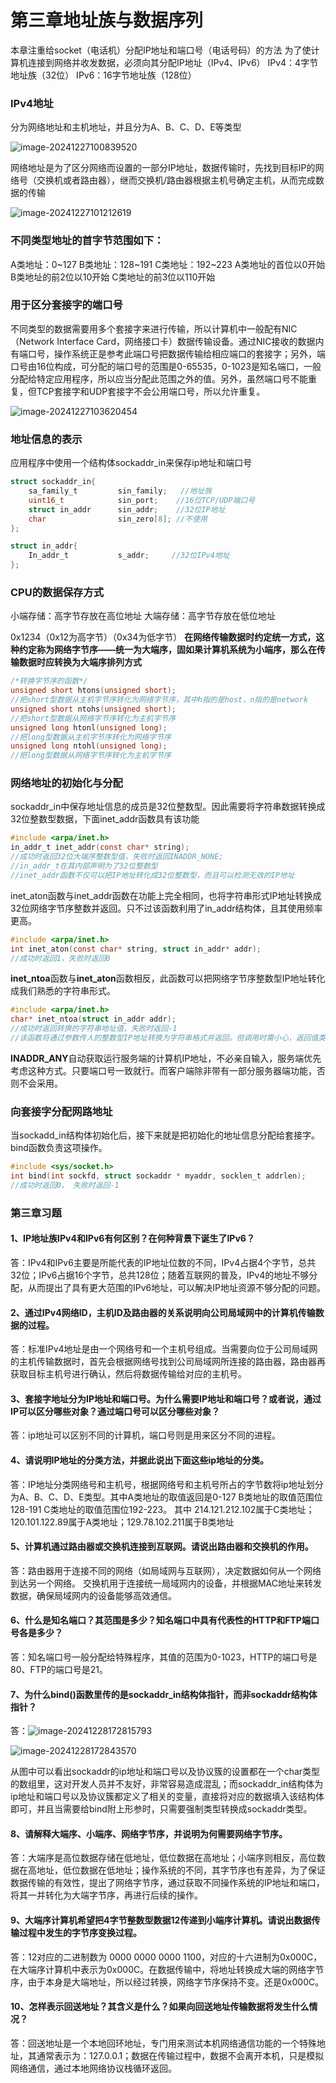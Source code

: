 # 第三章地址族与数据序列

本章注重给socket（电话机）分配IP地址和端口号（电话号码）的方法
为了使计算机连接到网络并收发数据，必须向其分配IP地址（IPv4、IPv6）
IPv4：4字节地址族（32位）
IPv6：16字节地址族（128位）

### IPv4地址

分为网络地址和主机地址，并且分为A、B、C、D、E等类型

![image-20241227100839520](D:\Typora\Socket编程\第三章\IPv4.png)

网络地址是为了区分网络而设置的一部分IP地址，数据传输时，先找到目标IP的网络号（交换机或者路由器），继而交换机/路由器根据主机号确定主机，从而完成数据的传输

![image-20241227101212619](D:\Typora\Socket编程\第三章\data_trans.png)

### 不同类型地址的首字节范围如下：

A类地址：0~127	B类地址：128~191	C类地址：192~223
A类地址的首位以0开始	B类地址的前2位以10开始	C类地址的前3位以110开始

### 用于区分套接字的端口号

不同类型的数据需要用多个套接字来进行传输，所以计算机中一般配有NIC（Network Interface Card，网络接口卡）数据传输设备。通过NIC接收的数据内有端口号，操作系统正是参考此端口号把数据传输给相应端口的套接字；另外，端口号由16位构成，可分配的端口号的范围是0-65535，0-1023是知名端口，一般分配给特定应用程序，所以应当分配此范围之外的值。另外，虽然端口号不能重复，但TCP套接字和UDP套接字不会公用端口号，所以允许重复。

![image-20241227103620454](D:\Typora\Socket编程\第三章\NIC.png)

### 地址信息的表示

应用程序中使用一个结构体sockaddr_in来保存ip地址和端口号

```c
struct sockaddr_in{
    sa_family_t 		sin_family;   //地址族
    uint16_t			sin_port; 	 //16位TCP/UDP端口号
    struct in_addr 		sin_addr;	 //32位IP地址
    char				sin_zero[8]; //不使用
};
```

```c
struct in_addr{
	In_addr_t			s_addr;	 	//32位IPv4地址
};
```

### CPU的数据保存方式

小端存储：高字节存放在高位地址
大端存储：高字节存放在低位地址

0x1234（0x12为高字节）（0x34为低字节）
**在网络传输数据时约定统一方式，这种约定称为网络字节序——统一为大端序，固如果计算机系统为小端序，那么在传输数据时应转换为大端序排列方式**

```c
/*转换字节序的函数*/
unsigned short htons(unsigned short);
//把short型数据从主机字节序转化为网络字节序，其中h指的是host，n指的是network
unsigned short ntohs(unsigned short);
//把short型数据从网络字节序转化为主机字节序
unsigned long htonl(unsigned long);
//把long型数据从主机字节序转化为网络字节序
unsigned long ntohl(unsigned long);
//把long型数据从网络字节序转化为主机字节序
```

### 网络地址的初始化与分配

sockaddr_in中保存地址信息的成员是32位整数型。因此需要将字符串数据转换成32位整数型数据，下面inet_addr函数具有该功能

```c
#include <arpa/inet.h>
in_addr_t inet_addr(const char* string);
//成功时返回32位大端序整数型值，失败时返回INADDR_NONE;
//in_addr_t在其内部声明为了32位整数型
//inet_addr函数不仅可以把IP地址转化成32位整数型，而且可以检测无效的IP地址
```

inet_aton函数与inet_addr函数在功能上完全相同，也将字符串形式IP地址转换成32位网络字节序整数并返回。只不过该函数利用了in_addr结构体，且其使用频率更高。

```c
#include <arpa/inet.h>
int inet_aton(const char* string, struct in_addr* addr);
//成功时返回1，失败时返回0
```

**inet_ntoa**函数与**inet_aton**函数相反，此函数可以把网络字节序整数型IP地址转化成我们熟悉的字符串形式。

```c
#include <arpa/inet.h>
char* inet_ntoa(struct in_addr addr);
//成功时返回转换的字符串地址值，失败时返回-1
//该函数将通过参数传人的整数型IP地址转换为字符串格式并返回。但调用时需小心，返回值类型为char指针。返回字符串地址意味着字符串已保存到内存空间，但该函数未向程序员要求分配内存，而是在内部申请了内存并保存了字符串。也就是说，调用完该函数后，应立即将字符串信息复制到其他内存空间。因为，若再次调用inet_ntoa函数，则有可能覆盖之前保存的字符串信息。总之，再次调用inet_ntoa函数前返回的字符串地址值是有效的。若需要长期保存，则应将字符串复制到其他内存空间。
```

**INADDR_ANY**自动获取运行服务端的计算机IP地址，不必亲自输入，服务端优先考虑这种方式。只要端口号一致就行。而客户端除非带有一部分服务器端功能，否则不会采用。

### 向套接字分配网路地址

当sockadd_in结构体初始化后，接下来就是把初始化的地址信息分配给套接字。bind函数负责这项操作。

```c
#include <sys/socket.h>
int bind(int sockfd, struct sockaddr * myaddr, socklen_t addrlen);
//成功时返回0， 失败时返回-1
```

### 第三章习题

#### 1、IP地址族IPv4和IPv6有何区别？在何种背景下诞生了IPv6？

答：IPv4和IPv6主要是所能代表的IP地址位数的不同，IPv4占据4个字节，总共32位；IPv6占据16个字节，总共128位；随着互联网的普及，IPv4的地址不够分配，从而提出了具有更大范围的IPv6地址，可以解决IP地址资源不够分配的问题。

#### 2、通过IPv4网络ID，主机ID及路由器的关系说明向公司局域网中的计算机传输数据的过程。

答：标准IPv4地址是由一个网络号和一个主机号组成。当需要向位于公司局域网的主机传输数据时，首先会根据网络号找到公司局域网所连接的路由器，路由器再获取目标主机号进行确认，然后将数据传输给对应的主机号。

#### 3、套接字地址分为IP地址和端口号。为什么需要IP地址和端口号？或者说，通过IP可以区分哪些对象？通过端口号可以区分哪些对象？

答：ip地址可以区别不同的计算机，端口号则是用来区分不同的进程。

#### 4、请说明IP地址的分类方法，并据此说出下面这些ip地址的分类。

答：IP地址分类网络号和主机号，根据网络号和主机号所占的字节数将ip地址划分为A、B、C、D、E类型。其中A类地址的取值返回是0-127 B类地址的取值范围位128-191 C类地址的取值范围位192-223。
其中  214.121.212.102属于C类地址；120.101.122.89属于A类地址；129.78.102.211属于B类地址

#### 5、计算机通过路由器或交换机连接到互联网。请说出路由器和交换机的作用。

答：路由器用于连接不同的网络（如局域网与互联网），决定数据如何从一个网络到达另一个网络。
		交换机用于连接统一局域网内的设备，并根据MAC地址来转发数据，确保局域网内的设备能够高效通信。

#### 6、什么是知名端口？其范围是多少？知名端口中具有代表性的HTTP和FTP端口号各是多少？

答：知名端口号一般分配给特殊程序，其值的范围为0-1023，HTTP的端口号是80、FTP的端口号是21。

#### 7、为什么bind()函数里传的是sockaddr_in结构体指针，而非sockaddr结构体指针？

答：![image-20241228172815793](D:\Typora\Socket编程\第三章\sockaddr.png)

![image-20241228172843570](D:\Typora\Socket编程\第三章\sockaddr_in.png)

从图中可以看出sockaddr的ip地址和端口号以及协议簇的设置都在一个char类型的数组里，这对开发人员并不友好，非常容易造成混乱；而sockaddr_in结构体为ip地址和端口号以及协议簇都定义了相关的变量，直接将对应的数据填入该结构体即可，并且当需要给bind附上形参时，只需要强制类型转换成sockaddr类型。

#### 8、请解释大端序、小端序、网络字节序，并说明为何需要网络字节序。

答：大端序是高位数据存储在低地址，低位数据在高地址；小端序则相反，高位数据在高地址，低位数据在低地址；操作系统的不同，其字节序也有差异，为了保证数据传输的有效性，提出了网络字节序，通过获取不同操作系统的IP地址和端口，将其一并转化为大端字节序，再进行后续的操作。

#### 9、大端序计算机希望把4字节整数型数据12传递到小端序计算机。请说出数据传输过程中发生的字节序变换过程。

答：12对应的二进制数为 0000 0000 0000 1100，对应的十六进制为0x000C，在大端序计算机中表示为0x000C。在数据传输中，将地址转换成大端的网络字节序，由于本身是大端地址，所以经过转换，网络字节序保持不变。还是0x000C。

#### 10、怎样表示回送地址？其含义是什么？如果向回送地址传输数据将发生什么情况？

答：回送地址是一个本地回环地址，专门用来测试本机网络通信功能的一个特殊地址，其通常表示为：127.0.0.1；数据在传输过程中，数据不会离开本机，只是模拟网络通信，通过本地网络协议栈循环返回。

